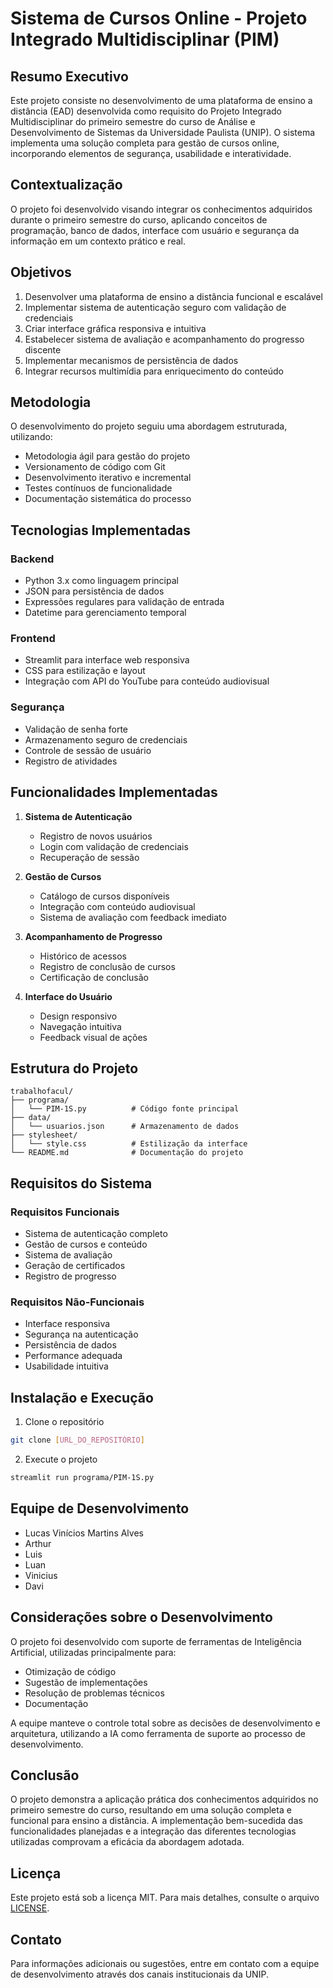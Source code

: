 # Sistema de Cursos Online - Projeto Integrado Multidisciplinar (PIM)

## Resumo Executivo
Este projeto consiste no desenvolvimento de uma plataforma de ensino a distância (EAD) desenvolvida como requisito do Projeto Integrado Multidisciplinar do primeiro semestre do curso de Análise e Desenvolvimento de Sistemas da Universidade Paulista (UNIP). O sistema implementa uma solução completa para gestão de cursos online, incorporando elementos de segurança, usabilidade e interatividade.

## Contextualização
O projeto foi desenvolvido visando integrar os conhecimentos adquiridos durante o primeiro semestre do curso, aplicando conceitos de programação, banco de dados, interface com usuário e segurança da informação em um contexto prático e real.

## Objetivos
1. Desenvolver uma plataforma de ensino a distância funcional e escalável
2. Implementar sistema de autenticação seguro com validação de credenciais
3. Criar interface gráfica responsiva e intuitiva
4. Estabelecer sistema de avaliação e acompanhamento do progresso discente
5. Implementar mecanismos de persistência de dados
6. Integrar recursos multimídia para enriquecimento do conteúdo

## Metodologia
O desenvolvimento do projeto seguiu uma abordagem estruturada, utilizando:
- Metodologia ágil para gestão do projeto
- Versionamento de código com Git
- Desenvolvimento iterativo e incremental
- Testes contínuos de funcionalidade
- Documentação sistemática do processo

## Tecnologias Implementadas
### Backend
- Python 3.x como linguagem principal
- JSON para persistência de dados
- Expressões regulares para validação de entrada
- Datetime para gerenciamento temporal

### Frontend
- Streamlit para interface web responsiva
- CSS para estilização e layout
- Integração com API do YouTube para conteúdo audiovisual

### Segurança
- Validação de senha forte
- Armazenamento seguro de credenciais
- Controle de sessão de usuário
- Registro de atividades

## Funcionalidades Implementadas
1. **Sistema de Autenticação**
   - Registro de novos usuários
   - Login com validação de credenciais
   - Recuperação de sessão

2. **Gestão de Cursos**
   - Catálogo de cursos disponíveis
   - Integração com conteúdo audiovisual
   - Sistema de avaliação com feedback imediato

3. **Acompanhamento de Progresso**
   - Histórico de acessos
   - Registro de conclusão de cursos
   - Certificação de conclusão

4. **Interface do Usuário**
   - Design responsivo
   - Navegação intuitiva
   - Feedback visual de ações

## Estrutura do Projeto
```
trabalhofacul/
├── programa/
│   └── PIM-1S.py          # Código fonte principal
├── data/
│   └── usuarios.json      # Armazenamento de dados
├── stylesheet/
│   └── style.css          # Estilização da interface
└── README.md              # Documentação do projeto
```

## Requisitos do Sistema
### Requisitos Funcionais
- Sistema de autenticação completo
- Gestão de cursos e conteúdo
- Sistema de avaliação
- Geração de certificados
- Registro de progresso

### Requisitos Não-Funcionais
- Interface responsiva
- Segurança na autenticação
- Persistência de dados
- Performance adequada
- Usabilidade intuitiva

## Instalação e Execução
1. Clone o repositório
```bash
git clone [URL_DO_REPOSITÓRIO]
```

2. Execute o projeto
```bash
streamlit run programa/PIM-1S.py
```

## Equipe de Desenvolvimento
- Lucas Vinícios Martins Alves
- Arthur
- Luis
- Luan
- Vinicius
- Davi

## Considerações sobre o Desenvolvimento
O projeto foi desenvolvido com suporte de ferramentas de Inteligência Artificial, utilizadas principalmente para:
- Otimização de código
- Sugestão de implementações
- Resolução de problemas técnicos
- Documentação

A equipe manteve o controle total sobre as decisões de desenvolvimento e arquitetura, utilizando a IA como ferramenta de suporte ao processo de desenvolvimento.

## Conclusão
O projeto demonstra a aplicação prática dos conhecimentos adquiridos no primeiro semestre do curso, resultando em uma solução completa e funcional para ensino a distância. A implementação bem-sucedida das funcionalidades planejadas e a integração das diferentes tecnologias utilizadas comprovam a eficácia da abordagem adotada.

## Licença
Este projeto está sob a licença MIT. Para mais detalhes, consulte o arquivo [LICENSE](LICENSE).

## Contato
Para informações adicionais ou sugestões, entre em contato com a equipe de desenvolvimento através dos canais institucionais da UNIP.
